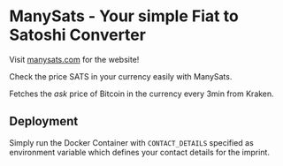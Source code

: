 # ManySats - Your simple Fiat to Satoshi Converter

Visit [manysats.com](https://manysats.com) for the website!

Check the price SATS in your currency easily with ManySats.

Fetches the _ask_ price of Bitcoin in the currency every 3min from Kraken.

## Deployment

Simply run the Docker Container with `CONTACT_DETAILS` specified as environment variable which defines your contact details for the imprint.
